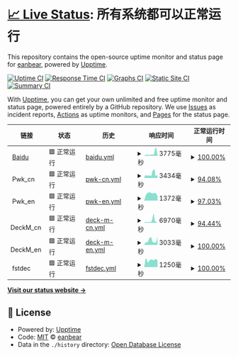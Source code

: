 # [📈 Live Status](https://eanbear.github.io/upptime): <!--live status--> **所有系统都可以正常运行**

This repository contains the open-source uptime monitor and status page for [eanbear](https://eanbear.github.io/upptime), powered by [Upptime](https://github.com/upptime/upptime).

[![Uptime CI](https://github.com/eanbear/upptime/workflows/Uptime%20CI/badge.svg)](https://github.com/eanbear/upptime/actions?query=workflow%3A%22Uptime+CI%22)
[![Response Time CI](https://github.com/eanbear/upptime/workflows/Response%20Time%20CI/badge.svg)](https://github.com/eanbear/upptime/actions?query=workflow%3A%22Response+Time+CI%22)
[![Graphs CI](https://github.com/eanbear/upptime/workflows/Graphs%20CI/badge.svg)](https://github.com/eanbear/upptime/actions?query=workflow%3A%22Graphs+CI%22)
[![Static Site CI](https://github.com/eanbear/upptime/workflows/Static%20Site%20CI/badge.svg)](https://github.com/eanbear/upptime/actions?query=workflow%3A%22Static+Site+CI%22)
[![Summary CI](https://github.com/eanbear/upptime/workflows/Summary%20CI/badge.svg)](https://github.com/eanbear/upptime/actions?query=workflow%3A%22Summary+CI%22)

With [Upptime](https://upptime.js.org), you can get your own unlimited and free uptime monitor and status page, powered entirely by a GitHub repository. We use [Issues](https://github.com/eanbear/upptime/issues) as incident reports, [Actions](https://github.com/eanbear/upptime/actions) as uptime monitors, and [Pages](https://eanbear.github.io/upptime) for the status page.

<!--start: status pages-->
<!-- This summary is generated by Upptime (https://github.com/upptime/upptime) -->
<!-- Do not edit this manually, your changes will be overwritten -->
<!-- prettier-ignore -->
| 链接 | 状态 | 历史 | 响应时间 | 正常运行时间 |
| --- | ------ | ------- | ------------- | ------ |
| <img alt="" src="https://icons.duckduckgo.com/ip3/www.baidu.com.ico" height="13"> [Baidu](https://www.baidu.com) | 🟩 正常运行 | [baidu.yml](https://github.com/eanbear/upptime/commits/HEAD/history/baidu.yml) | <details><summary><img alt="响应时间图像" src="./graphs/baidu/response-time-week.png" height="20"> 3775毫秒</summary><br><a href="https://eanbear.github.io/upptime/history/baidu"><img alt="响应时间 2495" src="https://img.shields.io/endpoint?url=https%3A%2F%2Fraw.githubusercontent.com%2Feanbear%2Fupptime%2FHEAD%2Fapi%2Fbaidu%2Fresponse-time.json"></a><br><a href="https://eanbear.github.io/upptime/history/baidu"><img alt="24 小时响应时间 1358" src="https://img.shields.io/endpoint?url=https%3A%2F%2Fraw.githubusercontent.com%2Feanbear%2Fupptime%2FHEAD%2Fapi%2Fbaidu%2Fresponse-time-day.json"></a><br><a href="https://eanbear.github.io/upptime/history/baidu"><img alt="7 天正常运行时间 3775" src="https://img.shields.io/endpoint?url=https%3A%2F%2Fraw.githubusercontent.com%2Feanbear%2Fupptime%2FHEAD%2Fapi%2Fbaidu%2Fresponse-time-week.json"></a><br><a href="https://eanbear.github.io/upptime/history/baidu"><img alt="30天的正常运行时间 2495" src="https://img.shields.io/endpoint?url=https%3A%2F%2Fraw.githubusercontent.com%2Feanbear%2Fupptime%2FHEAD%2Fapi%2Fbaidu%2Fresponse-time-month.json"></a><br><a href="https://eanbear.github.io/upptime/history/baidu"><img alt="1年的正常运行时间 2495" src="https://img.shields.io/endpoint?url=https%3A%2F%2Fraw.githubusercontent.com%2Feanbear%2Fupptime%2FHEAD%2Fapi%2Fbaidu%2Fresponse-time-year.json"></a></details> | <details><summary><a href="https://eanbear.github.io/upptime/history/baidu">100.00%</a></summary><a href="https://eanbear.github.io/upptime/history/baidu"><img alt="正常运行时间 99.93%" src="https://img.shields.io/endpoint?url=https%3A%2F%2Fraw.githubusercontent.com%2Feanbear%2Fupptime%2FHEAD%2Fapi%2Fbaidu%2Fuptime.json"></a><br><a href="https://eanbear.github.io/upptime/history/baidu"><img alt="24 小时正常运行时间 100.00%" src="https://img.shields.io/endpoint?url=https%3A%2F%2Fraw.githubusercontent.com%2Feanbear%2Fupptime%2FHEAD%2Fapi%2Fbaidu%2Fuptime-day.json"></a><br><a href="https://eanbear.github.io/upptime/history/baidu"><img alt="7 天正常运行时间 100.00%" src="https://img.shields.io/endpoint?url=https%3A%2F%2Fraw.githubusercontent.com%2Feanbear%2Fupptime%2FHEAD%2Fapi%2Fbaidu%2Fuptime-week.json"></a><br><a href="https://eanbear.github.io/upptime/history/baidu"><img alt="30天的正常运行时间 99.93%" src="https://img.shields.io/endpoint?url=https%3A%2F%2Fraw.githubusercontent.com%2Feanbear%2Fupptime%2FHEAD%2Fapi%2Fbaidu%2Fuptime-month.json"></a><br><a href="https://eanbear.github.io/upptime/history/baidu"><img alt="1年的正常运行时间 99.93%" src="https://img.shields.io/endpoint?url=https%3A%2F%2Fraw.githubusercontent.com%2Feanbear%2Fupptime%2FHEAD%2Fapi%2Fbaidu%2Fuptime-year.json"></a></details>
| <img alt="" src="https://icons.duckduckgo.com/ip3/null.ico" height="13"> Pwk_cn | 🟩 正常运行 | [pwk-cn.yml](https://github.com/eanbear/upptime/commits/HEAD/history/pwk-cn.yml) | <details><summary><img alt="响应时间图像" src="./graphs/pwk-cn/response-time-week.png" height="20"> 3434毫秒</summary><br><a href="https://eanbear.github.io/upptime/history/pwk-cn"><img alt="响应时间 2856" src="https://img.shields.io/endpoint?url=https%3A%2F%2Fraw.githubusercontent.com%2Feanbear%2Fupptime%2FHEAD%2Fapi%2Fpwk-cn%2Fresponse-time.json"></a><br><a href="https://eanbear.github.io/upptime/history/pwk-cn"><img alt="24 小时响应时间 1433" src="https://img.shields.io/endpoint?url=https%3A%2F%2Fraw.githubusercontent.com%2Feanbear%2Fupptime%2FHEAD%2Fapi%2Fpwk-cn%2Fresponse-time-day.json"></a><br><a href="https://eanbear.github.io/upptime/history/pwk-cn"><img alt="7 天正常运行时间 3434" src="https://img.shields.io/endpoint?url=https%3A%2F%2Fraw.githubusercontent.com%2Feanbear%2Fupptime%2FHEAD%2Fapi%2Fpwk-cn%2Fresponse-time-week.json"></a><br><a href="https://eanbear.github.io/upptime/history/pwk-cn"><img alt="30天的正常运行时间 2856" src="https://img.shields.io/endpoint?url=https%3A%2F%2Fraw.githubusercontent.com%2Feanbear%2Fupptime%2FHEAD%2Fapi%2Fpwk-cn%2Fresponse-time-month.json"></a><br><a href="https://eanbear.github.io/upptime/history/pwk-cn"><img alt="1年的正常运行时间 2856" src="https://img.shields.io/endpoint?url=https%3A%2F%2Fraw.githubusercontent.com%2Feanbear%2Fupptime%2FHEAD%2Fapi%2Fpwk-cn%2Fresponse-time-year.json"></a></details> | <details><summary><a href="https://eanbear.github.io/upptime/history/pwk-cn">94.08%</a></summary><a href="https://eanbear.github.io/upptime/history/pwk-cn"><img alt="正常运行时间 97.37%" src="https://img.shields.io/endpoint?url=https%3A%2F%2Fraw.githubusercontent.com%2Feanbear%2Fupptime%2FHEAD%2Fapi%2Fpwk-cn%2Fuptime.json"></a><br><a href="https://eanbear.github.io/upptime/history/pwk-cn"><img alt="24 小时正常运行时间 98.72%" src="https://img.shields.io/endpoint?url=https%3A%2F%2Fraw.githubusercontent.com%2Feanbear%2Fupptime%2FHEAD%2Fapi%2Fpwk-cn%2Fuptime-day.json"></a><br><a href="https://eanbear.github.io/upptime/history/pwk-cn"><img alt="7 天正常运行时间 94.08%" src="https://img.shields.io/endpoint?url=https%3A%2F%2Fraw.githubusercontent.com%2Feanbear%2Fupptime%2FHEAD%2Fapi%2Fpwk-cn%2Fuptime-week.json"></a><br><a href="https://eanbear.github.io/upptime/history/pwk-cn"><img alt="30天的正常运行时间 97.37%" src="https://img.shields.io/endpoint?url=https%3A%2F%2Fraw.githubusercontent.com%2Feanbear%2Fupptime%2FHEAD%2Fapi%2Fpwk-cn%2Fuptime-month.json"></a><br><a href="https://eanbear.github.io/upptime/history/pwk-cn"><img alt="1年的正常运行时间 97.37%" src="https://img.shields.io/endpoint?url=https%3A%2F%2Fraw.githubusercontent.com%2Feanbear%2Fupptime%2FHEAD%2Fapi%2Fpwk-cn%2Fuptime-year.json"></a></details>
| <img alt="" src="https://icons.duckduckgo.com/ip3/null.ico" height="13"> Pwk_en | 🟩 正常运行 | [pwk-en.yml](https://github.com/eanbear/upptime/commits/HEAD/history/pwk-en.yml) | <details><summary><img alt="响应时间图像" src="./graphs/pwk-en/response-time-week.png" height="20"> 1372毫秒</summary><br><a href="https://eanbear.github.io/upptime/history/pwk-en"><img alt="响应时间 3308" src="https://img.shields.io/endpoint?url=https%3A%2F%2Fraw.githubusercontent.com%2Feanbear%2Fupptime%2FHEAD%2Fapi%2Fpwk-en%2Fresponse-time.json"></a><br><a href="https://eanbear.github.io/upptime/history/pwk-en"><img alt="24 小时响应时间 588" src="https://img.shields.io/endpoint?url=https%3A%2F%2Fraw.githubusercontent.com%2Feanbear%2Fupptime%2FHEAD%2Fapi%2Fpwk-en%2Fresponse-time-day.json"></a><br><a href="https://eanbear.github.io/upptime/history/pwk-en"><img alt="7 天正常运行时间 1372" src="https://img.shields.io/endpoint?url=https%3A%2F%2Fraw.githubusercontent.com%2Feanbear%2Fupptime%2FHEAD%2Fapi%2Fpwk-en%2Fresponse-time-week.json"></a><br><a href="https://eanbear.github.io/upptime/history/pwk-en"><img alt="30天的正常运行时间 3308" src="https://img.shields.io/endpoint?url=https%3A%2F%2Fraw.githubusercontent.com%2Feanbear%2Fupptime%2FHEAD%2Fapi%2Fpwk-en%2Fresponse-time-month.json"></a><br><a href="https://eanbear.github.io/upptime/history/pwk-en"><img alt="1年的正常运行时间 3308" src="https://img.shields.io/endpoint?url=https%3A%2F%2Fraw.githubusercontent.com%2Feanbear%2Fupptime%2FHEAD%2Fapi%2Fpwk-en%2Fresponse-time-year.json"></a></details> | <details><summary><a href="https://eanbear.github.io/upptime/history/pwk-en">97.03%</a></summary><a href="https://eanbear.github.io/upptime/history/pwk-en"><img alt="正常运行时间 96.95%" src="https://img.shields.io/endpoint?url=https%3A%2F%2Fraw.githubusercontent.com%2Feanbear%2Fupptime%2FHEAD%2Fapi%2Fpwk-en%2Fuptime.json"></a><br><a href="https://eanbear.github.io/upptime/history/pwk-en"><img alt="24 小时正常运行时间 100.00%" src="https://img.shields.io/endpoint?url=https%3A%2F%2Fraw.githubusercontent.com%2Feanbear%2Fupptime%2FHEAD%2Fapi%2Fpwk-en%2Fuptime-day.json"></a><br><a href="https://eanbear.github.io/upptime/history/pwk-en"><img alt="7 天正常运行时间 97.03%" src="https://img.shields.io/endpoint?url=https%3A%2F%2Fraw.githubusercontent.com%2Feanbear%2Fupptime%2FHEAD%2Fapi%2Fpwk-en%2Fuptime-week.json"></a><br><a href="https://eanbear.github.io/upptime/history/pwk-en"><img alt="30天的正常运行时间 96.95%" src="https://img.shields.io/endpoint?url=https%3A%2F%2Fraw.githubusercontent.com%2Feanbear%2Fupptime%2FHEAD%2Fapi%2Fpwk-en%2Fuptime-month.json"></a><br><a href="https://eanbear.github.io/upptime/history/pwk-en"><img alt="1年的正常运行时间 96.95%" src="https://img.shields.io/endpoint?url=https%3A%2F%2Fraw.githubusercontent.com%2Feanbear%2Fupptime%2FHEAD%2Fapi%2Fpwk-en%2Fuptime-year.json"></a></details>
| <img alt="" src="https://icons.duckduckgo.com/ip3/null.ico" height="13"> DeckM_cn | 🟩 正常运行 | [deck-m-cn.yml](https://github.com/eanbear/upptime/commits/HEAD/history/deck-m-cn.yml) | <details><summary><img alt="响应时间图像" src="./graphs/deck-m-cn/response-time-week.png" height="20"> 6970毫秒</summary><br><a href="https://eanbear.github.io/upptime/history/deck-m-cn"><img alt="响应时间 5641" src="https://img.shields.io/endpoint?url=https%3A%2F%2Fraw.githubusercontent.com%2Feanbear%2Fupptime%2FHEAD%2Fapi%2Fdeck-m-cn%2Fresponse-time.json"></a><br><a href="https://eanbear.github.io/upptime/history/deck-m-cn"><img alt="24 小时响应时间 3391" src="https://img.shields.io/endpoint?url=https%3A%2F%2Fraw.githubusercontent.com%2Feanbear%2Fupptime%2FHEAD%2Fapi%2Fdeck-m-cn%2Fresponse-time-day.json"></a><br><a href="https://eanbear.github.io/upptime/history/deck-m-cn"><img alt="7 天正常运行时间 6970" src="https://img.shields.io/endpoint?url=https%3A%2F%2Fraw.githubusercontent.com%2Feanbear%2Fupptime%2FHEAD%2Fapi%2Fdeck-m-cn%2Fresponse-time-week.json"></a><br><a href="https://eanbear.github.io/upptime/history/deck-m-cn"><img alt="30天的正常运行时间 5641" src="https://img.shields.io/endpoint?url=https%3A%2F%2Fraw.githubusercontent.com%2Feanbear%2Fupptime%2FHEAD%2Fapi%2Fdeck-m-cn%2Fresponse-time-month.json"></a><br><a href="https://eanbear.github.io/upptime/history/deck-m-cn"><img alt="1年的正常运行时间 5641" src="https://img.shields.io/endpoint?url=https%3A%2F%2Fraw.githubusercontent.com%2Feanbear%2Fupptime%2FHEAD%2Fapi%2Fdeck-m-cn%2Fresponse-time-year.json"></a></details> | <details><summary><a href="https://eanbear.github.io/upptime/history/deck-m-cn">94.44%</a></summary><a href="https://eanbear.github.io/upptime/history/deck-m-cn"><img alt="正常运行时间 97.98%" src="https://img.shields.io/endpoint?url=https%3A%2F%2Fraw.githubusercontent.com%2Feanbear%2Fupptime%2FHEAD%2Fapi%2Fdeck-m-cn%2Fuptime.json"></a><br><a href="https://eanbear.github.io/upptime/history/deck-m-cn"><img alt="24 小时正常运行时间 95.00%" src="https://img.shields.io/endpoint?url=https%3A%2F%2Fraw.githubusercontent.com%2Feanbear%2Fupptime%2FHEAD%2Fapi%2Fdeck-m-cn%2Fuptime-day.json"></a><br><a href="https://eanbear.github.io/upptime/history/deck-m-cn"><img alt="7 天正常运行时间 94.44%" src="https://img.shields.io/endpoint?url=https%3A%2F%2Fraw.githubusercontent.com%2Feanbear%2Fupptime%2FHEAD%2Fapi%2Fdeck-m-cn%2Fuptime-week.json"></a><br><a href="https://eanbear.github.io/upptime/history/deck-m-cn"><img alt="30天的正常运行时间 97.98%" src="https://img.shields.io/endpoint?url=https%3A%2F%2Fraw.githubusercontent.com%2Feanbear%2Fupptime%2FHEAD%2Fapi%2Fdeck-m-cn%2Fuptime-month.json"></a><br><a href="https://eanbear.github.io/upptime/history/deck-m-cn"><img alt="1年的正常运行时间 97.98%" src="https://img.shields.io/endpoint?url=https%3A%2F%2Fraw.githubusercontent.com%2Feanbear%2Fupptime%2FHEAD%2Fapi%2Fdeck-m-cn%2Fuptime-year.json"></a></details>
| <img alt="" src="https://icons.duckduckgo.com/ip3/null.ico" height="13"> DeckM_en | 🟩 正常运行 | [deck-m-en.yml](https://github.com/eanbear/upptime/commits/HEAD/history/deck-m-en.yml) | <details><summary><img alt="响应时间图像" src="./graphs/deck-m-en/response-time-week.png" height="20"> 3033毫秒</summary><br><a href="https://eanbear.github.io/upptime/history/deck-m-en"><img alt="响应时间 3951" src="https://img.shields.io/endpoint?url=https%3A%2F%2Fraw.githubusercontent.com%2Feanbear%2Fupptime%2FHEAD%2Fapi%2Fdeck-m-en%2Fresponse-time.json"></a><br><a href="https://eanbear.github.io/upptime/history/deck-m-en"><img alt="24 小时响应时间 1195" src="https://img.shields.io/endpoint?url=https%3A%2F%2Fraw.githubusercontent.com%2Feanbear%2Fupptime%2FHEAD%2Fapi%2Fdeck-m-en%2Fresponse-time-day.json"></a><br><a href="https://eanbear.github.io/upptime/history/deck-m-en"><img alt="7 天正常运行时间 3033" src="https://img.shields.io/endpoint?url=https%3A%2F%2Fraw.githubusercontent.com%2Feanbear%2Fupptime%2FHEAD%2Fapi%2Fdeck-m-en%2Fresponse-time-week.json"></a><br><a href="https://eanbear.github.io/upptime/history/deck-m-en"><img alt="30天的正常运行时间 3951" src="https://img.shields.io/endpoint?url=https%3A%2F%2Fraw.githubusercontent.com%2Feanbear%2Fupptime%2FHEAD%2Fapi%2Fdeck-m-en%2Fresponse-time-month.json"></a><br><a href="https://eanbear.github.io/upptime/history/deck-m-en"><img alt="1年的正常运行时间 3951" src="https://img.shields.io/endpoint?url=https%3A%2F%2Fraw.githubusercontent.com%2Feanbear%2Fupptime%2FHEAD%2Fapi%2Fdeck-m-en%2Fresponse-time-year.json"></a></details> | <details><summary><a href="https://eanbear.github.io/upptime/history/deck-m-en">100.00%</a></summary><a href="https://eanbear.github.io/upptime/history/deck-m-en"><img alt="正常运行时间 99.35%" src="https://img.shields.io/endpoint?url=https%3A%2F%2Fraw.githubusercontent.com%2Feanbear%2Fupptime%2FHEAD%2Fapi%2Fdeck-m-en%2Fuptime.json"></a><br><a href="https://eanbear.github.io/upptime/history/deck-m-en"><img alt="24 小时正常运行时间 100.00%" src="https://img.shields.io/endpoint?url=https%3A%2F%2Fraw.githubusercontent.com%2Feanbear%2Fupptime%2FHEAD%2Fapi%2Fdeck-m-en%2Fuptime-day.json"></a><br><a href="https://eanbear.github.io/upptime/history/deck-m-en"><img alt="7 天正常运行时间 100.00%" src="https://img.shields.io/endpoint?url=https%3A%2F%2Fraw.githubusercontent.com%2Feanbear%2Fupptime%2FHEAD%2Fapi%2Fdeck-m-en%2Fuptime-week.json"></a><br><a href="https://eanbear.github.io/upptime/history/deck-m-en"><img alt="30天的正常运行时间 99.35%" src="https://img.shields.io/endpoint?url=https%3A%2F%2Fraw.githubusercontent.com%2Feanbear%2Fupptime%2FHEAD%2Fapi%2Fdeck-m-en%2Fuptime-month.json"></a><br><a href="https://eanbear.github.io/upptime/history/deck-m-en"><img alt="1年的正常运行时间 99.35%" src="https://img.shields.io/endpoint?url=https%3A%2F%2Fraw.githubusercontent.com%2Feanbear%2Fupptime%2FHEAD%2Fapi%2Fdeck-m-en%2Fuptime-year.json"></a></details>
| <img alt="" src="https://icons.duckduckgo.com/ip3/null.ico" height="13"> fstdec | 🟩 正常运行 | [fstdec.yml](https://github.com/eanbear/upptime/commits/HEAD/history/fstdec.yml) | <details><summary><img alt="响应时间图像" src="./graphs/fstdec/response-time-week.png" height="20"> 1250毫秒</summary><br><a href="https://eanbear.github.io/upptime/history/fstdec"><img alt="响应时间 3364" src="https://img.shields.io/endpoint?url=https%3A%2F%2Fraw.githubusercontent.com%2Feanbear%2Fupptime%2FHEAD%2Fapi%2Ffstdec%2Fresponse-time.json"></a><br><a href="https://eanbear.github.io/upptime/history/fstdec"><img alt="24 小时响应时间 1031" src="https://img.shields.io/endpoint?url=https%3A%2F%2Fraw.githubusercontent.com%2Feanbear%2Fupptime%2FHEAD%2Fapi%2Ffstdec%2Fresponse-time-day.json"></a><br><a href="https://eanbear.github.io/upptime/history/fstdec"><img alt="7 天正常运行时间 1250" src="https://img.shields.io/endpoint?url=https%3A%2F%2Fraw.githubusercontent.com%2Feanbear%2Fupptime%2FHEAD%2Fapi%2Ffstdec%2Fresponse-time-week.json"></a><br><a href="https://eanbear.github.io/upptime/history/fstdec"><img alt="30天的正常运行时间 3364" src="https://img.shields.io/endpoint?url=https%3A%2F%2Fraw.githubusercontent.com%2Feanbear%2Fupptime%2FHEAD%2Fapi%2Ffstdec%2Fresponse-time-month.json"></a><br><a href="https://eanbear.github.io/upptime/history/fstdec"><img alt="1年的正常运行时间 3364" src="https://img.shields.io/endpoint?url=https%3A%2F%2Fraw.githubusercontent.com%2Feanbear%2Fupptime%2FHEAD%2Fapi%2Ffstdec%2Fresponse-time-year.json"></a></details> | <details><summary><a href="https://eanbear.github.io/upptime/history/fstdec">100.00%</a></summary><a href="https://eanbear.github.io/upptime/history/fstdec"><img alt="正常运行时间 98.08%" src="https://img.shields.io/endpoint?url=https%3A%2F%2Fraw.githubusercontent.com%2Feanbear%2Fupptime%2FHEAD%2Fapi%2Ffstdec%2Fuptime.json"></a><br><a href="https://eanbear.github.io/upptime/history/fstdec"><img alt="24 小时正常运行时间 100.00%" src="https://img.shields.io/endpoint?url=https%3A%2F%2Fraw.githubusercontent.com%2Feanbear%2Fupptime%2FHEAD%2Fapi%2Ffstdec%2Fuptime-day.json"></a><br><a href="https://eanbear.github.io/upptime/history/fstdec"><img alt="7 天正常运行时间 100.00%" src="https://img.shields.io/endpoint?url=https%3A%2F%2Fraw.githubusercontent.com%2Feanbear%2Fupptime%2FHEAD%2Fapi%2Ffstdec%2Fuptime-week.json"></a><br><a href="https://eanbear.github.io/upptime/history/fstdec"><img alt="30天的正常运行时间 98.08%" src="https://img.shields.io/endpoint?url=https%3A%2F%2Fraw.githubusercontent.com%2Feanbear%2Fupptime%2FHEAD%2Fapi%2Ffstdec%2Fuptime-month.json"></a><br><a href="https://eanbear.github.io/upptime/history/fstdec"><img alt="1年的正常运行时间 98.08%" src="https://img.shields.io/endpoint?url=https%3A%2F%2Fraw.githubusercontent.com%2Feanbear%2Fupptime%2FHEAD%2Fapi%2Ffstdec%2Fuptime-year.json"></a></details>

<!--end: status pages-->

[**Visit our status website →**](https://eanbear.github.io/upptime)

## 📄 License

- Powered by: [Upptime](https://github.com/upptime/upptime)
- Code: [MIT](./LICENSE) © [eanbear](https://eanbear.github.io/upptime)
- Data in the `./history` directory: [Open Database License](https://opendatacommons.org/licenses/odbl/1-0/)
